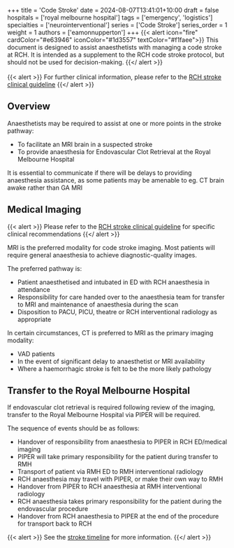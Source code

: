 +++
title = 'Code Stroke'
date = 2024-08-07T13:41:01+10:00
draft = false
hospitals = ['royal melbourne hospital']
tags = ['emergency', 'logistics']
specialties = ['neurointerventional']
series = ['Code Stroke']
series_order = 1
weight = 1
authors = ['eamonnupperton']
+++
{{< alert icon="fire" cardColor="#e63946" iconColor="#1d3557" textColor="#f1faee">}}
This document is designed to assist anaesthetists with managing a code stroke at RCH. It is intended as a supplement to the RCH code stroke protocol, but should not be used for decision-making.
{{</ alert >}}
<br><br>
{{< alert >}}
For further clinical information, please refer to the [RCH stroke clinical guideline](https://www.rch.org.au/clinicalguide/guideline_index/stroke/)
{{</ alert >}}

## Overview
Anaesthetists may be required to assist at one or more points in the stroke pathway:
- To facilitate an MRI brain in a suspected stroke
- To provide anaesthesia for Endovascular Clot Retrieval at the Royal Melbourne Hospital

It is essential to communicate if there will be delays to providing anaesthesia assistance, as some patients may be amenable to eg. CT brain awake rather than GA MRI

## Medical Imaging
{{< alert >}}
Please refer to the [RCH stroke clinical guideline](https://www.rch.org.au/clinicalguide/guideline_index/stroke/) for specific clinical recommendations
{{</ alert >}}

MRI is the preferred modality for code stroke imaging. Most patients will require general anaesthesia to achieve diagnostic-quality images.

The preferred pathway is:
- Patient anaesthetised and intubated in ED with RCH anaesthesia in attendance
- Responsibility for care handed over to the anaesthesia team for transfer to MRI and maintenance of anaesthesia during the scan
- Disposition to PACU, PICU, theatre or RCH interventional radiology as appropriate

In certain circumstances, CT is preferred to MRI as the primary imaging modality:
- VAD patients
- In the event of significant delay to anaesthetist or MRI availability
- Where a haemorrhagic stroke is felt to be the more likely pathology


## Transfer to the Royal Melbourne Hospital
If endovascular clot retrieval is required following review of the imaging, transfer to the Royal Melbourne Hospital via PIPER will be required.

The sequence of events should be as follows:
- Handover of responsibility from anaesthesia to PIPER in RCH ED/medical imaging
- PIPER will take primary responsibility for the patient during transfer to RMH
- Transport of patient via RMH ED to RMH interventional radiology
- RCH anaesthesia may travel with PIPER, or make their own way to RMH
- Handover from PIPER to RCH anaesthesia at RMH interventional radiology
- RCH anaesthesia takes primary responsibility for the patient during the endovascular procedure
- Handover from RCH anaesthesia to PIPER at the end of the procedure for transport back to RCH

{{< alert >}}
See the [stroke timeline](/articles/stroke-timeline) for more information.
{{</ alert >}}